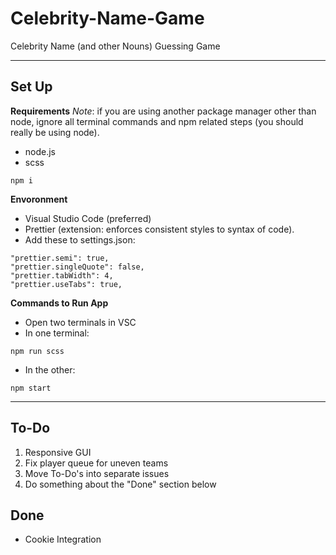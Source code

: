 # Celebrity-Name-Game
Celebrity Name (and other Nouns) Guessing Game

---

## Set Up
**Requirements**
_Note_: if you are using another package manager other than node, ignore all terminal commands and npm related steps (you should really be using node).
- node.js
- scss
```
npm i
```

**Envoronment**
- Visual Studio Code (preferred)
- Prettier (extension: enforces consistent styles to syntax of code).
- Add these to settings.json:
```
"prettier.semi": true,
"prettier.singleQuote": false,
"prettier.tabWidth": 4,
"prettier.useTabs": true,
```

**Commands to Run App**
- Open two terminals in VSC
- In one terminal:
```
npm run scss
```
- In the other:
```
npm start
```

---

## To-Do
1. Responsive GUI
2. Fix player queue for uneven teams
3. Move To-Do's into separate issues
4. Do something about the "Done" section below

## Done
 - Cookie Integration